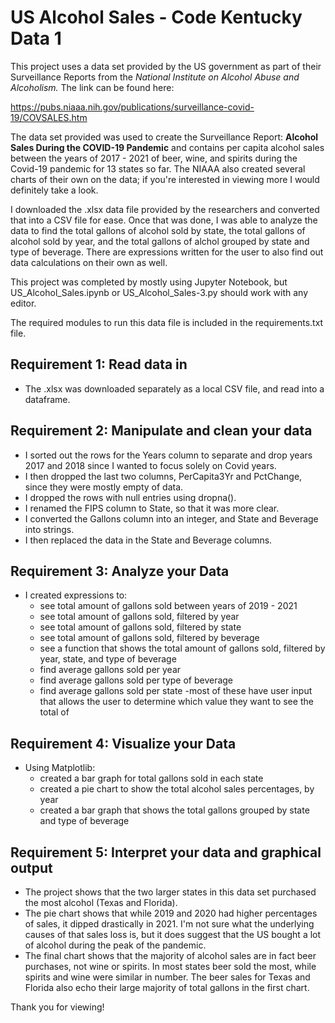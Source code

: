 # US Alcohol Sales - Code Kentucky Data 1

This project uses a data set provided by the US government as part of their Surveillance Reports from the *National Institute on Alcohol Abuse and Alcoholism.* The link can be found here:  

https://pubs.niaaa.nih.gov/publications/surveillance-covid-19/COVSALES.htm

The data set provided was used to create the Surveillance Report: **Alcohol Sales During the COVID-19 Pandemic** and contains per capita alcohol sales between the years of 2017 - 2021 of beer, wine, and spirits during the Covid-19 pandemic for 13 states so far. The NIAAA also created several charts of their own on the data; if you're interested in viewing more I would definitely take a look. 

I downloaded the .xlsx data file provided by the researchers and converted that into a CSV file for ease. Once that was done, I was able to analyze the data to find the total gallons of alcohol sold by state, the total gallons of alcohol sold by year, and the total gallons of alchol grouped by state and type of beverage. There are expressions written for the user to also find out data calculations on their own as well. 


This project was completed by mostly using Jupyter Notebook, but US_Alcohol_Sales.ipynb or US_Alcohol_Sales-3.py should work with any editor. 

The required modules to run this data file is included in the requirements.txt file.

## Requirement 1: Read data in
- The .xlsx was downloaded separately as a local CSV file, and read into a dataframe.

## Requirement 2: Manipulate and clean your data
- I sorted out the rows for the Years column to separate and drop years 2017 and 2018 since I wanted to focus solely on Covid years. 
- I then dropped the last two columns, PerCapita3Yr and PctChange, since they were mostly empty of data. 
- I dropped the rows with null entries using dropna().
- I renamed the FIPS column to State, so that it was more clear.
- I converted the Gallons column into an integer, and State and Beverage into strings.
- I then replaced the data in the State and Beverage columns.

## Requirement 3: Analyze your Data
- I created expressions to: 
    - see total amount of gallons sold between years of 2019 - 2021
    - see total amount of gallons sold, filtered by year
    - see total amount of gallons sold, filtered by state
    - see total amount of gallons sold, filtered by beverage
    - see a function that shows the total amount of gallons sold, filtered by year, state, and type of beverage
    - find average gallons sold per year
    - find average gallons sold per type of beverage
    - find average gallons sold per state
-most of these have user input that allows the user to determine which value they want to see the total of

## Requirement 4: Visualize your Data
- Using Matplotlib: 
    - created a bar graph for total gallons sold in each state
    - created a pie chart to show the total alcohol sales percentages, by year
    - created a bar graph that shows the total gallons grouped by state and type of beverage
    

## Requirement 5: Interpret your data and graphical output
- The project shows that the two larger states in this data set purchased the most alcohol (Texas and Florida).
- The pie chart shows that while 2019 and 2020 had higher percentages of sales, it dipped drastically in 2021. I'm not sure what the underlying causes of that sales loss is, but it does suggest that the US bought a lot of alcohol during the peak of the pandemic. 
- The final chart shows that the majority of alcohol sales are in fact beer purchases, not wine or spirits. In most states beer sold the most, while spirits and wine were similar in number. The beer sales for Texas and Florida also echo their large majority of total gallons in the first chart. 


Thank you for viewing!
